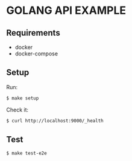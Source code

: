 
# GOLANG API EXAMPLE

## Requirements

* docker
* docker-compose

## Setup

Run:

```bash
$ make setup
```

Check it:

```sh
$ curl http://localhost:9000/_health
```

## Test

```sh
$ make test-e2e
``` 